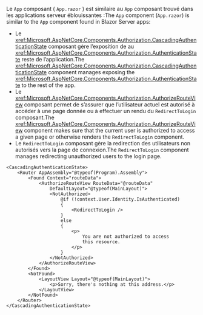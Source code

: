 <span data-ttu-id="ef92e-101">Le `App` composant ( `App.razor` ) est similaire au `App` composant trouvé dans les applications serveur éblouissantes :</span><span class="sxs-lookup"><span data-stu-id="ef92e-101">The `App` component (`App.razor`) is similar to the `App` component found in Blazor Server apps:</span></span>

* <span data-ttu-id="ef92e-102">Le <xref:Microsoft.AspNetCore.Components.Authorization.CascadingAuthenticationState> composant gère l’exposition de au <xref:Microsoft.AspNetCore.Components.Authorization.AuthenticationState> reste de l’application.</span><span class="sxs-lookup"><span data-stu-id="ef92e-102">The <xref:Microsoft.AspNetCore.Components.Authorization.CascadingAuthenticationState> component manages exposing the <xref:Microsoft.AspNetCore.Components.Authorization.AuthenticationState> to the rest of the app.</span></span>
* <span data-ttu-id="ef92e-103">Le <xref:Microsoft.AspNetCore.Components.Authorization.AuthorizeRouteView> composant permet de s’assurer que l’utilisateur actuel est autorisé à accéder à une page donnée ou à effectuer un rendu du `RedirectToLogin` composant.</span><span class="sxs-lookup"><span data-stu-id="ef92e-103">The <xref:Microsoft.AspNetCore.Components.Authorization.AuthorizeRouteView> component makes sure that the current user is authorized to access a given page or otherwise renders the `RedirectToLogin` component.</span></span>
* <span data-ttu-id="ef92e-104">Le `RedirectToLogin` composant gère la redirection des utilisateurs non autorisés vers la page de connexion.</span><span class="sxs-lookup"><span data-stu-id="ef92e-104">The `RedirectToLogin` component manages redirecting unauthorized users to the login page.</span></span>

```razor
<CascadingAuthenticationState>
    <Router AppAssembly="@typeof(Program).Assembly">
        <Found Context="routeData">
            <AuthorizeRouteView RouteData="@routeData" 
                DefaultLayout="@typeof(MainLayout)">
                <NotAuthorized>
                    @if (!context.User.Identity.IsAuthenticated)
                    {
                        <RedirectToLogin />
                    }
                    else
                    {
                        <p>
                            You are not authorized to access 
                            this resource.
                        </p>
                    }
                </NotAuthorized>
            </AuthorizeRouteView>
        </Found>
        <NotFound>
            <LayoutView Layout="@typeof(MainLayout)">
                <p>Sorry, there's nothing at this address.</p>
            </LayoutView>
        </NotFound>
    </Router>
</CascadingAuthenticationState>
```
